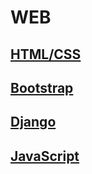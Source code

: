 # WEB

## [HTML/CSS](./html-css.md)
## [Bootstrap](./bootstrap.md)
## [Django](./django.md)
## [JavaScript](./javascript.md)